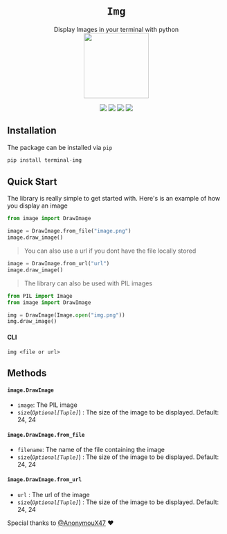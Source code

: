 <div align="center">
<h1><b><code>Img</code></b></h1>
Display Images in your terminal with python
 
 <br>
<img src="https://i.imgur.com/O1zIgca.png" height="150">


<p align="center">
    <img src="https://static.pepy.tech/badge/terminal-img">
    <img src="https://badges.frapsoft.com/os/v1/open-source.svg?v=103">
    <img src="https://img.shields.io/github/last-commit/pranavbaburaj/img">
    <a href="https://twitter.com/intent/tweet?text=Display%20images%20in%20the%20the%20terminal%20using%20python&url=https://github.com/pranavbaburaj/img&via=_pranavbaburaj&hashtags=developers,images,terminal"><img src="https://img.shields.io/twitter/url/http/shields.io.svg?style=social"></a>
  </p>

</div>

## Installation

The package can be installed via `pip`

```py
pip install terminal-img
```

## Quick Start

The library is really simple to get started with. Here's is an example of how you display an image

```py
from image import DrawImage

image = DrawImage.from_file("image.png")
image.draw_image()
```

> You can also use a url if you dont have the file locally stored

```py
image = DrawImage.from_url("url")
image.draw_image()
```

> The library can also be used with PIL images
```py
from PIL import Image
from image import DrawImage

img = DrawImage(Image.open("img.png"))
img.draw_image()
```

#### CLI
```
img <file or url>
```


## Methods


#### `image.DrawImage`

- `image`: The PIL image
- `size`(_`Optional[Tuple]`_) : The size of the image to be displayed. Default: 24, 24


#### `image.DrawImage.from_file`

- `filename`: The name of the file containing the image
- `size`(_`Optional[Tuple]`_) : The size of the image to be displayed. Default: 24, 24

#### `image.DrawImage.from_url`

- `url` : The url of the image
- `size`(_`Optional[Tuple]`_) : The size of the image to be displayed. Default: 24, 24



Special thanks to [@AnonymouX47](https://github.com/AnonymouX47) ❤
